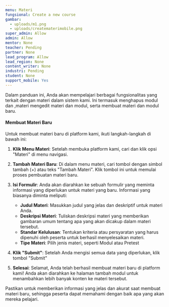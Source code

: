 ```yaml
---
menu: Materi
fungsional: Create a new course
gambar:
  - uploads/m1.png
  - uploads/creatematerimobile.png
super_admin: Allow
admin: Allow
mentor: None
teacher: Pending
partner: None
lead_program: Allow
lead_region: None
content_writer: None
industri: Pending
student: None
support_mobile: Yes
---
```

Dalam panduan ini, Anda akan mempelajari berbagai fungsionalitas yang terkait dengan materi dalam sistem kami. Ini termasuk menghapus modul dan ,materi mengedit materi dan modul, serta membuat materi dan modul baru.

#### Membuat Materi Baru

Untuk membuat materi baru di platform kami, ikuti langkah-langkah di bawah ini:

1. **Klik Menu Materi**: Setelah membuka platform kami, cari dan klik opsi "Materi" di menu navigasi.
2. **Tambah Materi Baru**: Di dalam menu materi, cari tombol dengan simbol tambah (+) atau teks "Tambah Materi". Klik tombol ini untuk memulai proses pembuatan materi baru.
3. **Isi Formulir**: Anda akan diarahkan ke sebuah formulir yang meminta informasi yang diperlukan untuk materi yang baru. Informasi yang biasanya diminta meliputi:

   * **Judul Materi**: Masukkan judul yang jelas dan deskriptif untuk materi Anda.
   * **Deskripsi Materi**: Tuliskan deskripsi materi yang memberikan gambaran umum tentang apa yang akan dicakup dalam materi tersebut.
   * **Standar Kelulusan**: Tentukan kriteria atau persyaratan yang harus dipenuhi oleh peserta untuk berhasil menyelesaikan materi.
   * **Tipe Materi**: Pilih jenis materi, seperti Modul atau Pretest
4. **Klik "Submit"**: Setelah Anda mengisi semua data yang diperlukan, klik tombol "Submit" 
5. **Selesai**: Selamat, Anda telah berhasil membuat materi baru di platform kami! Anda  akan diarahkan ke halaman tambah modul untuk menambahkan lebih banyak konten ke materi tersebut.

Pastikan untuk memberikan informasi yang jelas dan akurat saat membuat materi baru, sehingga peserta dapat memahami dengan baik apa yang akan mereka pelajari.